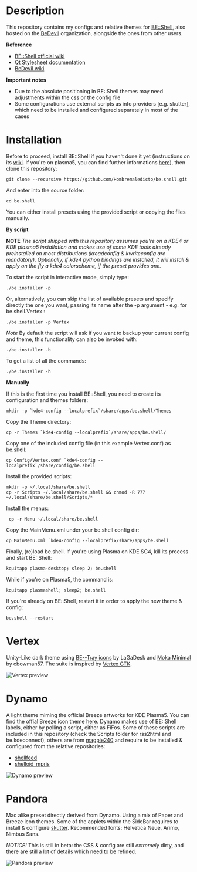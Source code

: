 Description
======

This repository contains my configs and relative themes for [BE::Shell](http://sourceforge.net/p/be-shell/code/ci/master/tree/), also hosted on the [BeDevil](https://github.com/Bedevil/be.shell) organization, alongside the ones from other users.  

**Reference**

- [BE::Shell official wiki](https://sourceforge.net/p/be-shell/wiki/browse_pages/)
- [Qt Stylesheet documentation](http://qt-project.org/doc/qt-4.8/stylesheet-reference.html)
- [BeDevil wiki](https://github.com/Bedevil/be.shell/wiki)


**Important notes** 

- Due to the absolute positioning in BE::Shell themes may need adjustments within the css or the config file
- Some configurations use external scripts as info providers [e.g. skutter], which need to be installed and configured separately in most of the cases

Installation
======

Before to proceed, install BE::Shell if you haven't done it yet (instructions on its [wiki](http://sourceforge.net/p/be-shell/wiki/Installation/). If you're on plasma5, you can find further informations [here](https://github.com/Bedevil/be.shell/wiki/BE::Shell-on-kf5)), then clone this repository:

    git clone --recursive https://github.com/Hombremaledicto/be.shell.git

And enter into the source folder:    

    cd be.shell
    
You can either install presets using the provided script or copying the files manually.
   
**By script**

**NOTE** _The script shipped with this repository assumes you're on a KDE4 or KDE plasma5 installation and makes use of some KDE tools already preinstalled on most distributions (kreadconfig & kwriteconfig are mandatory).
Optionally, if kde4 python bindings are installed, it will install & apply on the fly a kde4 colorscheme, if the preset provides one._

To start the script in interactive mode, simply type:

    ./be.installer -p
    
Or, alternatively, you can skip the list of available presets and specify directly the one you want, passing its name after the -p argument - e.g. for be.shell.Vertex :

    ./be.installer -p Vertex
    
*Note* By default the script will ask if you want to backup your current config and theme, this functionality can also be invoked with:

    ./be.installer -b
    
To get a list of all the commands:

    ./be.installer -h
    
 **Manually**
 
If this is the first time you install BE::Shell, you need to create its configuration and themes folders:

    mkdir -p `kde4-config --localprefix`/share/apps/be.shell/Themes
 
Copy the Theme directory: 

    cp -r Themes `kde4-config --localprefix`/share/apps/be.shell/

Copy one of the included config file (in this example Vertex.conf) as be.shell:

    cp Config/Vertex.conf `kde4-config --localprefix`/share/config/be.shell
    
Install the provided scripts:

    mkdir -p ~/.local/share/be.shell
    cp -r Scripts ~/.local/share/be.shell && chmod -R 777 ~/.local/share/be.shell/Scripts/*
    
Install the menus:

     cp -r Menu ~/.local/share/be.shell
    
Copy the MainMenu.xml under your be.shell config dir:

    cp MainMenu.xml `kde4-config --localprefix/share/apps/be.shell
   
Finally, (re)load be.shell. If you're using Plasma on KDE SC4, kill its process and start BE::Shell:

    kquitapp plasma-desktop; sleep 2; be.shell
    
While if you're on Plasma5, the command is:

    kquitapp plasmashell; sleep2; be.shell
    
If you're already on BE::Shell, restart it in order to apply the new theme & config:

    be.shell --restart


Vertex
======

Unity-Like dark theme using [BE--Tray icons](http://be-desk.deviantart.com/art/Be-Tray-Icons-16px-364645083) by LaGaDesk and [Moka Minimal](http://cbowman57.deviantart.com/art/Moka-Minimal-and-Faba-Minimal-Icon-Sets-482927307) by cbowman57.
The suite is inspired by [Vertex GTK](http://horst3180.deviantart.com/art/Vertex-Theme-470663601).


![Vertex preview](https://lh5.googleusercontent.com/-h83zA_HCRVQ/VGYMxGGvQOI/AAAAAAAAC7I/eNZRGMB8qW4/w1058-h595-no/schermata662.png "Vertex")

Dynamo
======

A light theme miming the official Breeze artworks for KDE Plasma5. You can find the offial Breeze icon theme [here](https://github.com/NitruxSA/plasma-next-icons).
Dynamo makes use of BE::Shell labels, either by polling a script, either as FiFos. Some of these scripts are included in this repository (check the Scripts folder for rss2html and be.kdeconnect), others are from [magpie240](https://github.com/magpie240) and require to be installed & configured from the relative repositories:

- [shellfeed](https://github.com/magpie240/shellfeed)
- [shelloid_mpris](https://github.com/magpie240/shelloid_mpris)

![Dynamo preview](https://raw.githubusercontent.com/Hombremaledicto/be.shell/master/Pictures/Dynamo.png "Dynamo")

Pandora
======

Mac alike preset directly derived from Dynamo. Using a mix of Paper and Breeze icon themes. 
Some of the applets within the SideBar requires to install & configure [skutter](https://github.com/Bedevil/skutter).
Recommended fonts: Helvetica Neue, Arimo, Nimbus Sans.

*NOTICE!* This is still in beta: the CSS & config are still *extremely* dirty, and there are still a lot of details which need to be refined.    


![Pandora preview](https://raw.githubusercontent.com/Hombremaledicto/be.shell/master/Pictures/Pandora.png "Pandora")
